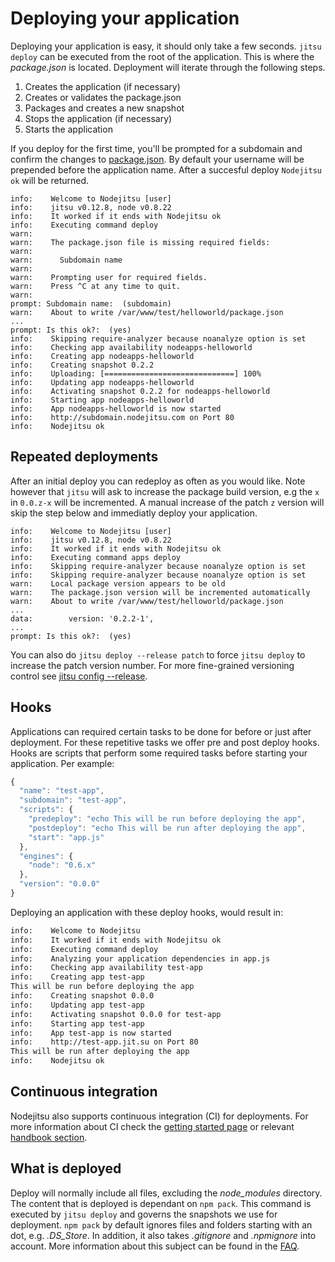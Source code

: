 # Deploying your application

Deploying your application is easy, it should only take a few seconds.
`jitsu deploy` can be executed from the root of the application. This is where
the *package.json* is located. Deployment will iterate through the following
steps.

1. Creates the application (if necessary)
2. Creates or validates the package.json
3. Packages and creates a new snapshot
4. Stops the application (if necessary)
5. Starts the application

If you deploy for the first time, you'll be prompted for a subdomain and
confirm the changes to [package.json][package]. By default your username will be
prepended before the application name. After a succesful deploy `Nodejitsu ok`
will be returned.

```
info:    Welcome to Nodejitsu [user]
info:    jitsu v0.12.8, node v0.8.22
info:    It worked if it ends with Nodejitsu ok
info:    Executing command deploy
warn:
warn:    The package.json file is missing required fields:
warn:
warn:      Subdomain name
warn:
warn:    Prompting user for required fields.
warn:    Press ^C at any time to quit.
warn:
prompt: Subdomain name:  (subdomain)
warn:    About to write /var/www/test/helloworld/package.json
...
prompt: Is this ok?:  (yes)
info:    Skipping require-analyzer because noanalyze option is set
info:    Checking app availability nodeapps-helloworld
info:    Creating app nodeapps-helloworld
info:    Creating snapshot 0.2.2
info:    Uploading: [=============================] 100%
info:    Updating app nodeapps-helloworld
info:    Activating snapshot 0.2.2 for nodeapps-helloworld
info:    Starting app nodeapps-helloworld
info:    App nodeapps-helloworld is now started
info:    http://subdomain.nodejitsu.com on Port 80
info:    Nodejitsu ok
```
## Repeated deployments

After an initial deploy you can redeploy as often as you would like. Note
however that `jitsu` will ask to increase the package build version, e.g the
`x` in `0.0.z-x` will be incremented. A manual increase of the patch `z`
version will skip the step below and immediatly deploy your application.

```
info:    Welcome to Nodejitsu [user]
info:    jitsu v0.12.8, node v0.8.22
info:    It worked if it ends with Nodejitsu ok
info:    Executing command apps deploy
info:    Skipping require-analyzer because noanalyze option is set
info:    Skipping require-analyzer because noanalyze option is set
warn:    Local package version appears to be old
warn:    The package.json version will be incremented automatically
warn:    About to write /var/www/test/helloworld/package.json
...
data:        version: '0.2.2-1',
...
prompt: Is this ok?:  (yes)
```

You can also do `jitsu deploy --release patch` to force `jitsu deploy` to
increase the patch version number. For more fine-grained versioning control
see [jitsu config --release][release].

## Hooks

Applications can required certain tasks to be done for before or just after
deployment. For these repetitive tasks we offer pre and post deploy hooks. Hooks
are scripts that perform some required tasks before starting your application.
Per example:

```javascript
{
  "name": "test-app",
  "subdomain": "test-app",
  "scripts": {
    "predeploy": "echo This will be run before deploying the app",
    "postdeploy": "echo This will be run after deploying the app",
    "start": "app.js"
  },
  "engines": {
    "node": "0.6.x"
  },
  "version": "0.0.0"
}
```

Deploying an application with these deploy hooks, would result in:

```bash
info:    Welcome to Nodejitsu
info:    It worked if it ends with Nodejitsu ok
info:    Executing command deploy
info:    Analyzing your application dependencies in app.js
info:    Checking app availability test-app
info:    Creating app test-app
This will be run before deploying the app
info:    Creating snapshot 0.0.0
info:    Updating app test-app
info:    Activating snapshot 0.0.0 for test-app
info:    Starting app test-app
info:    App test-app is now started
info:    http://test-app.jit.su on Port 80
This will be run after deploying the app
info:    Nodejitsu ok
```

## Continuous integration

Nodejitsu also supports continuous integration (CI) for deployments. For more
information about CI check the [getting started page][gettingstarted] or
relevant [handbook section][handbook].

## What is deployed

Deploy will normally include all files, excluding the *node_modules* directory.
The content that is deployed is dependant on `npm pack`. This command is
executed by `jitsu deploy` and governs the snapshots we use for deployment.
`npm pack` by default ignores files and folders starting with an dot, e.g.
*.DS_Store*. In addition, it also takes *.gitignore* and *.npmignore* into
account. More information about this subject can be found in the [FAQ][faq].

[release]: /jitsu/config/#release
[faq]: /a-quickstart/faq/#why-is-the-subdirectory-or-its-content-not-deployed-to-nodejitsu
[handbook]: /features/webhooks/
[gettingstarted]: https://www.nodejitsu.com/getting-started-with-github/
[package]: /appendix/package-json/
[meta:title]: <> (Deploying apps)
